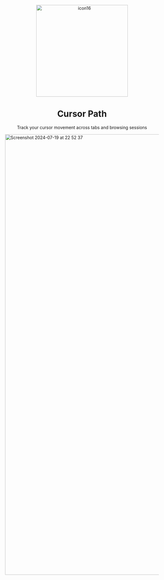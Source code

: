 <p align="center">
<img width="300" alt="icon16" src="https://github.com/user-attachments/assets/7fbce83e-8fbd-468d-8295-ae6ac2084517">

</p>

<h1 align="center">Cursor Path</h1>

<p align='center'>Track your cursor movement across tabs and browsing sessions</p>


<img width="1440" alt="Screenshot 2024-07-19 at 22 52 37" src="https://github.com/user-attachments/assets/00ecb709-6191-4db1-9c6e-a31e30d03108">
